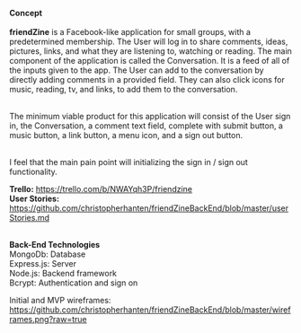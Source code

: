 <b>Concept</b><br/><br/>
<b>friendZine</b> is a Facebook-like application for small groups, with a predetermined membership. The User will log in to share comments, ideas, pictures, links, and what they are listening to, watching or reading. The main component of the application is called the Conversation. It is a feed of all of the inputs given to the app. The User can add to the conversation by directly adding comments in a provided field. They can also click icons for music, reading, tv, and links, to add them to the conversation.<br/><br/>

The minimum viable product for this application will consist of the User sign in, the Conversation, a comment text field, complete with submit button, a music button, a link button, a menu icon, and a sign out button.<br/><br/>

I feel that the main pain point will initializing the sign in / sign out functionality.

<b>Trello:</b> https://trello.com/b/NWAYqh3P/friendzine <br/>
<b>User Stories:</b> https://github.com/christopherhanten/friendZineBackEnd/blob/master/userStories.md<br/><br/>

<b>Back-End Technologies</b><br/>
MongoDb: Database<br/>
Express.js: Server<br/>
Node.js: Backend framework<br/>
Bcrypt: Authentication and sign on<br/>

Initial and MVP wireframes:
https://github.com/christopherhanten/friendZineBackEnd/blob/master/wireframes.png?raw=true
